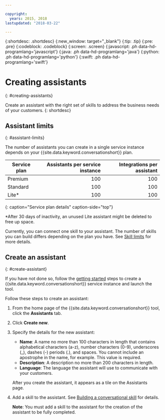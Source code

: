 ```yaml
---

copyright:
  years: 2015, 2018
lastupdated: "2018-03-22"

---
```


{:shortdesc: .shortdesc}
{:new_window: target="_blank"}
{:tip: .tip}
{:pre: .pre}
{:codeblock: .codeblock}
{:screen: .screen}
{:javascript: .ph data-hd-programlang='javascript'}
{:java: .ph data-hd-programlang='java'}
{:python: .ph data-hd-programlang='python'}
{:swift: .ph data-hd-programlang='swift'}

# Creating assistants
{: #creating-assistants}

Create an assistant with the right set of skills to address the business needs of your customers.
{: shortdesc}

## Assistant limits
{: #assistant-limits}

The number of assistants you can create in a single service instance depends on your {{site.data.keyword.conversationshort}} plan.

| Service plan     | Assistants per service instance | Integrations per assistant  |
|------------------|--------------------------------:|----------------------------:|
| Premium          |                             100 |                         100 |
| Standard         |                             100 |                         100 |
| Lite*            |                             100 |                         100 |
{: caption="Service plan details" caption-side="top"}

*After 30 days of inactivity, an unused Lite assistant might be deleted to free up space.

Currently, you can connect one skill to your assistant. The number of skills you can build differs depending on the plan you have. See [Skill limits](create-convo-skill.html#skill-limits) for more details.

## Create an assistant
{: #create-assistant}

If you have not done so, follow the [getting started](getting-started.html#prerequisites) steps to create a {{site.data.keyword.conversationshort}} service instance and launch the tool.

Follow these steps to create an assistant:

1.  From the home page of the {{site.data.keyword.conversationshort}} tool, click the **Assistants** tab.

1.  Click **Create new**.

1.  Specify the details for the new assistant:
    - **Name**: A name no more than 100 characters in length that contains alphabetical characters (a-z), number characters (0-9), underscores (_), dashes (-) periods (.), and spaces. You cannot include an apostrophe in the name, for example. This value is required.
    - **Description**: A description no more than 200 characters in length.
    - **Language**: The language the assistant will use to communicate with your customers.

    After you create the assistant, it appears as a tile on the Assistants page.

1.  Add a skill to the assistant. See [Building a conversational skill](create-convo-skill.html) for details.

    **Note**: You must add a skill to the assistant for the creation of the assistant to be fully completed.
